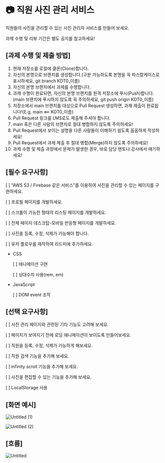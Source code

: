 
# :camera: 직원 사진 관리 서비스

직원들의 사진을 관리할 수 있는 사진 관리자 서비스를 만들어 보세요.

과제 수행 및 리뷰 기간은 별도 공지를 참고하세요!
## [과제 수행 및 제출 방법]
1. 현재 저장소를 로컬에 클론(Clone)합니다.
2. 자신의 본명으로 브랜치를 생성합니다.(구분 가능하도록 본명을 꼭 파스칼케이스로 표시하세요, git branch KDT0_이름)
3. 자신의 본명 브랜치에서 과제를 수행합니다.
4. 과제 수행이 완료되면, 자신의 본명 브랜치를 원격 저장소에 푸시(Push)합니다.(main 브랜치에 푸시하지 않도록 꼭 주의하세요, git push origin KDT0_이름)
5. 저장소에서 main 브랜치를 대상으로 Pull Request 생성하면, 과제 제출이 완료됩니다!(E.g, main <== KDT0_이름)
6. Pull Request 링크를 LMS로도 제출해 주셔야 합니다.
7. main 혹은 다른 사람의 브랜치로 절대 병합하지 않도록 주의하세요!
8. Pull Request에서 보이는 설명을 다른 사람들이 이해하기 쉽도록 꼼꼼하게 작성하세요!
9. Pull Request에서 과제 제출 후 절대 병합(Merge)하지 않도록 주의하세요!
10. 과제 수행 및 제출 과정에서 문제가 발생한 경우, 바로 담당 멘토나 강사에서 얘기하세요!

## [필수 요구사항]
[ ] “AWS S3 / Firebase 같은 서비스”를 이용하여 사진을 관리할 수 있는 페이지를 구현하세요.

[ ] 프로필 페이지를 개발하세요.

[ ] 스크롤이 가능한 형태의 리스팅 페이지를 개발하세요.

[ ] 전체 페이지 데스크탑-모바일 반응형 페이지를 개발하세요.

[ ] 사진을 등록, 수정, 삭제가 가능해야 합니다.

[ ] 유저 플로우를 제작하여 리드미에 추가하세요.

* CSS

  [ ] 애니메이션 구현

  [ ] 상대수치 사용(rem, em)

* JavaScript

  [ ] DOM event 조작

## [선택 요구사항]
[ ] 사진 관리 페이지와 관련된 기타 기능도 고려해 보세요.

[ ] 페이지가 보여지기 전에 로딩 애니메이션이 보이도록 만들어보세요.

[ ] 직원을 등록, 수정, 삭제가 가능하게 해보세요.

[ ] 직원 검색 기능을 추가해 보세요.

[ ] infinity scroll 기능을 추가해 보세요.

[ ] 사진을 편집할 수 있는 기능을 추가해 보세요.

[ ] LocalStorage 사용

## [화면 예시]
![Untitled (1)](https://github.com/KDT1-FE/Y_FE_JAVASCRIPT_PICTURE/assets/38754963/5dda6755-2501-4af4-bc3e-b63a353c44c2)

![Untitled (2)](https://github.com/KDT1-FE/Y_FE_JAVASCRIPT_PICTURE/assets/38754963/6c1805f1-2b00-453e-a729-2b483612726d)

## [흐름]
![Untitled](https://github.com/KDT1-FE/Y_FE_JAVASCRIPT_PICTURE/assets/38754963/e2934c05-26f6-4ef6-88d4-beed76aa007a)


